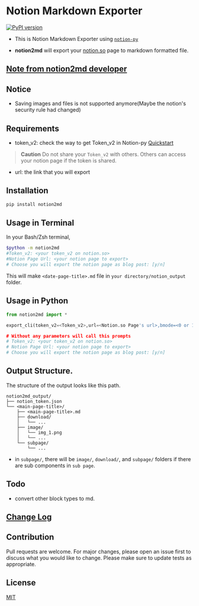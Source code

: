 # Notion Markdown Exporter
[![PyPI version](https://badge.fury.io/py/notion2md.svg)](https://badge.fury.io/py/notion2md)

- This is Notion Markdown Exporter using [`notion-py`](https://github.com/jamalex/notion-py)

- **notion2md** will export your [notion.so](http://notion.so) page to markdown formatted file.

## [Note from notion2md developer](announcement.md)

## Notice

- Saving images and files is not supported anymore(Maybe the notion's security rule had changed)


## Requirements

- token_v2: check the way to get Token_v2 in Notion-py [Quickstart](https://github.com/jamalex/notion-py#quickstart)

> **Caution** Do not share your `Token_v2` with others. Others can access your notion page if the token is shared.

- url: the link that you will export

## Installation
``` bash
pip install notion2md
```

## Usage in Terminal
In your Bash/Zsh terminal,
``` bash
$python -m notion2md
#Token_v2: <your token_v2 on notion.so>
#Notion Page Url: <your notion page to export>
# Choose you will export the notion page as blog post: [y/n]
```

This will make `<date-page-title>.md` file in `your directory/notion_output` folder.

## Usage in Python

``` python
from notion2md import *

export_cli(token_v2=<Token_v2>,url=<Notion.so Page's url>,bmode=<0 or 1>)

# Without any parameters will call this prompts
# Token_v2: <your token_v2 on notion.so>
# Notion Page Url: <your notion page to export>
# Choose you will export the notion page as blog post: [y/n]
```

## Output Structure.
The structure of the output looks like this path.

```
notion2md_output/
├── notion_token.json
└── <main-page-title>/
    ├── <main-page-title>.md
    ├── download/
    │   └── ...
    ├── image/
    │   └── img_1.png
    │   └── ...
    └── subpage/
        └── ...
```

- in `subpage/`, there will be `image/`, `download/`, and `subpage/` folders if there are sub components in `sub page`.

## Todo

- convert other block types to md. 

## [Change Log](./change_log.md)

## Contribution
Pull requests are welcome. For major changes, please open an issue first to discuss what you would like to change.
Please make sure to update tests as appropriate.

## License
[MIT](https://choosealicense.com/licenses/mit/)
